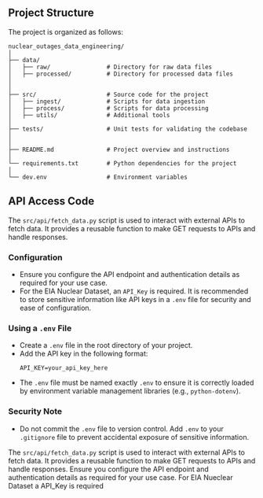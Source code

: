 ## Project Structure

The project is organized as follows:

```
nuclear_outages_data_engineering/
│
├── data/
│   ├── raw/                # Directory for raw data files
│   ├── processed/          # Directory for processed data files
│
│
├── src/                    # Source code for the project
│   ├── ingest/             # Scripts for data ingestion
│   ├── process/            # Scripts for data processing
│   ├── utils/              # Additional tools
│
├── tests/                  # Unit tests for validating the codebase
│                   
│
├── README.md               # Project overview and instructions
│
└── requirements.txt        # Python dependencies for the project
│
└── dev.env                 # Environment variables

```

## API Access Code

The `src/api/fetch_data.py` script is used to interact with external APIs to fetch data. It provides a reusable function to make GET requests to APIs and handle responses. 

### Configuration
- Ensure you configure the API endpoint and authentication details as required for your use case.
- For the EIA Nuclear Dataset, an `API_Key` is required. It is recommended to store sensitive information like API keys in a `.env` file for security and ease of configuration.

### Using a `.env` File
- Create a `.env` file in the root directory of your project.
- Add the API key in the following format:
    ```
    API_KEY=your_api_key_here
    ```
- The `.env` file must be named exactly `.env` to ensure it is correctly loaded by environment variable management libraries (e.g., `python-dotenv`).

### Security Note
- Do not commit the `.env` file to version control. Add `.env` to your `.gitignore` file to prevent accidental exposure of sensitive information.

The `src/api/fetch_data.py` script is used to interact with external APIs to fetch data. It provides a reusable function to make GET requests to APIs and handle responses. Ensure you configure the API endpoint and authentication details as required for your use case. For EIA Nueclear Dataset a API_Key is required
